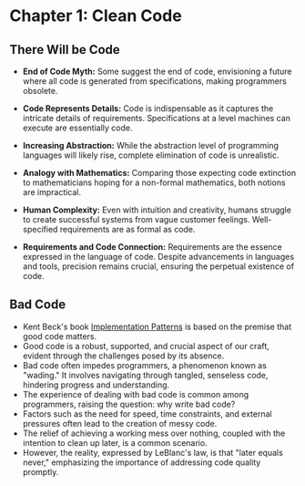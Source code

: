 # Chapter 1: Clean Code

## There Will be Code

* **End of Code Myth:** Some suggest the end of code, envisioning a future where all code is generated from specifications, making programmers obsolete.

* **Code Represents Details:** Code is indispensable as it captures the intricate details of requirements. Specifications at a level machines can execute are essentially code.

* **Increasing Abstraction:** While the abstraction level of programming languages will likely rise, complete elimination of code is unrealistic.

* **Analogy with Mathematics:** Comparing those expecting code extinction to mathematicians hoping for a non-formal mathematics, both notions are impractical.

* **Human Complexity:** Even with intuition and creativity, humans struggle to create successful systems from vague customer feelings. Well-specified requirements are as formal as code.

* **Requirements and Code Connection:** Requirements are the essence expressed in the language of code. Despite advancements in languages and tools, precision remains crucial, ensuring the perpetual existence of code.

## Bad Code

- Kent Beck's book [Implementation Patterns](link-to-book) is based on the premise that good code matters.
- Good code is a robust, supported, and crucial aspect of our craft, evident through the challenges posed by its absence.
- Bad code often impedes programmers, a phenomenon known as "wading." It involves navigating through tangled, senseless code, hindering progress and understanding.
- The experience of dealing with bad code is common among programmers, raising the question: why write bad code?
- Factors such as the need for speed, time constraints, and external pressures often lead to the creation of messy code.
- The relief of achieving a working mess over nothing, coupled with the intention to clean up later, is a common scenario.
- However, the reality, expressed by LeBlanc's law, is that "later equals never," emphasizing the importance of addressing code quality promptly.
